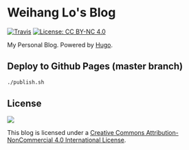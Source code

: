 # Weihang Lo's Blog

[![Travis](https://img.shields.io/travis/weihanglo/weihanglo.github.io.svg)](https://travis-ci.org/weihanglo/weihanglo.github.io)
[![License: CC BY-NC 4.0](https://img.shields.io/badge/License-CC%20BY--NC%204.0-lightgrey.svg)][cc-by-nc]

My Personal Blog. Powered by [Hugo](https://gohugo.io/).

## Deploy to Github Pages (master branch)

```bash
./publish.sh
```

## License

![](https://mirrors.creativecommons.org/presskit/logos/cc.logo.svg)

This blog is licensed under a [Creative Commons Attribution-NonCommercial 4.0 International License][cc-by-nc].

[cc-by-nc]: https://creativecommons.org/licenses/by-nc/4.0/
